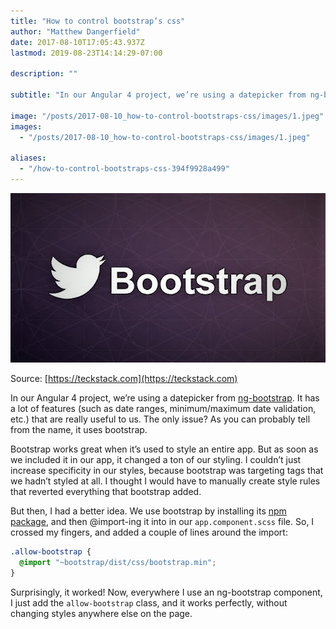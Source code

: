 ```yaml
---
title: "How to control bootstrap’s css"
author: "Matthew Dangerfield"
date: 2017-08-10T17:05:43.937Z
lastmod: 2019-08-23T14:14:29-07:00

description: ""

subtitle: "In our Angular 4 project, we’re using a datepicker from ng-bootstrap. It has a lot of features (such as date ranges, minimum/maximum date…"

image: "/posts/2017-08-10_how-to-control-bootstraps-css/images/1.jpeg"
images:
  - "/posts/2017-08-10_how-to-control-bootstraps-css/images/1.jpeg"

aliases:
  - "/how-to-control-bootstraps-css-394f9928a499"
---
```


![image](/post/2017-08-10_how-to-control-bootstraps-css/images/1.jpeg)

Source: [https://teckstack.com](https://teckstack.com)

In our Angular 4 project, we’re using a datepicker from [ng-bootstrap](https://ng-bootstrap.github.io/#/home). It has a lot of features (such as date ranges, minimum/maximum date validation, etc.) that are really useful to us. The only issue? As you can probably tell from the name, it uses bootstrap.

Bootstrap works great when it’s used to style an entire app. But as soon as we included it in our app, it changed a ton of our styling. I couldn’t just increase specificity in our styles, because bootstrap was targeting tags that we hadn’t styled at all. I thought I would have to manually create style rules that reverted everything that bootstrap added.

But then, I had a better idea. We use bootstrap by installing its [npm package](https://www.npmjs.com/package/bootstrap), and then @import-ing it into in our `app.component.scss` file. So, I crossed my fingers, and added a couple of lines around the import:

```scss
.allow-bootstrap {
  @import "~bootstrap/dist/css/bootstrap.min";
}
```

Surprisingly, it worked! Now, everywhere I use an ng-bootstrap component, I just add the `allow-bootstrap` class, and it works perfectly, without changing styles anywhere else on the page.
